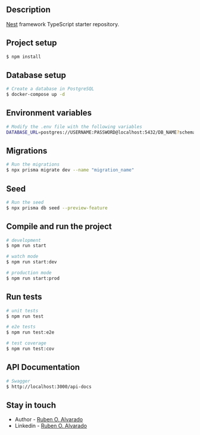 ## Description

[Nest](https://github.com/nestjs/nest) framework TypeScript starter repository.

## Project setup

```bash
$ npm install
```

## Database setup

```bash
# Create a database in PostgreSQL
$ docker-compose up -d
```

## Environment variables
```bash
# Modify the .env file with the following variables
DATABASE_URL=postgres://USERNAME:PASSWORD@localhost:5432/DB_NAME?schema=public
```

## Migrations
  
```bash
# Run the migrations
$ npx prisma migrate dev --name "migration_name"
```

## Seed
  
```bash
# Run the seed
$ npx prisma db seed --preview-feature
```

## Compile and run the project

```bash
# development
$ npm run start

# watch mode
$ npm run start:dev

# production mode
$ npm run start:prod
```

## Run tests

```bash
# unit tests
$ npm run test

# e2e tests
$ npm run test:e2e

# test coverage
$ npm run test:cov
```

## API Documentation

```bash
# Swagger
$ http://localhost:3000/api-docs
```

## Stay in touch

- Author - [Ruben O. Alvarado](https://github.com/RubenOAlvarado)
- Linkedin - [Ruben O. Alvarado](https://www.linkedin.com/in/ruben-alvarado-molina-9020010/)
